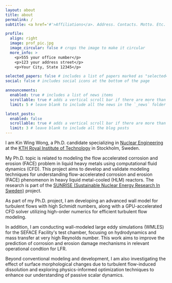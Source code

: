 ```yaml
---
layout: about
title: about
permalink: /
subtitle: <a href='#'>Affiliations</a>. Address. Contacts. Motto. Etc.

profile:
  align: right
  image: prof_pic.jpg
  image_circular: false # crops the image to make it circular
  more_info: >
    <p>555 your office number</p>
    <p>123 your address street</p>
    <p>Your City, State 12345</p>

selected_papers: false # includes a list of papers marked as "selected={true}"
social: false # includes social icons at the bottom of the page

announcements:
  enabled: true # includes a list of news items
  scrollable: true # adds a vertical scroll bar if there are more than 3 news items
  limit: 5 # leave blank to include all the news in the `_news` folder

latest_posts:
  enabled: false
  scrollable: true # adds a vertical scroll bar if there are more than 3 new posts items
  limit: 3 # leave blank to include all the blog posts
---
```


I am Kin Wing Wong, a Ph.D. candidate specializing in [Nuclear Engineering](https://www.reactor.sci.kth.se/nuclear-engineering-1.792022) at the [KTH Royal Institute of Technology](https://www.kth.se) in Stockholm, Sweden. 

My Ph.D. topic is related to modeling the flow accelerated corrosion and erosion (FACE) problem in liquid heavy metals using computational fluid dynamics (CFD). This project aims to develop and validate modeling techniques for understanding flow-accelerated corrosion and erosion (FACE) phenomenon in heavy liquid metal-cooled (HLM) reactors. The research is part of the [SUNRISE (Sustainable Nuclear Energy Research In Sweden)](https://www.reactor.sci.kth.se/sunrise/sunrise-1.999712) project.

As part of my Ph.D. project, I am developing an advanced wall model for turbulent flows with high Schmidt numbers, along with a GPU-accelerated CFD solver utilizing high-order numerics for efficient turbulent flow modeling. 

In addition, I am conducting wall-modeled large eddy simulations (WMLES) for the SEFACE Facility's test chamber, focusing on hydrodynamics and mass transfer at very high Reynolds number. This work aims to improve the prediction of corrosion and erosion damage mechanisms in relevant operational condtion for LFR. 

Beyond conventional modeling and development, I am also investigating the effect of surface morphological changes due to turbulent flow-induced dissolution and exploring physics-informed optimization techniques to enhance our understanding of passive scalar dynamics.
